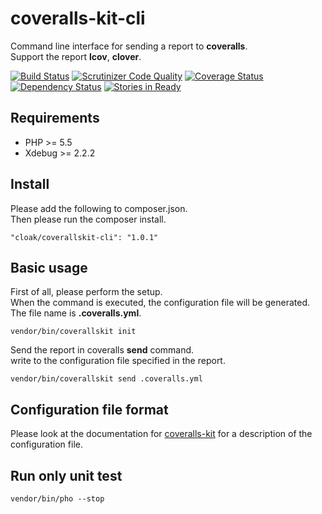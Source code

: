coveralls-kit-cli
=================

Command line interface for sending a report to **coveralls**.  
Support the report **lcov**, **clover**.

[![Build Status](https://travis-ci.org/cloak-php/coveralls-kit-cli.svg?branch=master)](https://travis-ci.org/cloak-php/coveralls-kit-cli)
[![Scrutinizer Code Quality](https://scrutinizer-ci.com/g/cloak-php/coveralls-kit-cli/badges/quality-score.png?b=master)](https://scrutinizer-ci.com/g/cloak-php/coveralls-kit-cli/?branch=master)
[![Coverage Status](https://coveralls.io/repos/cloak-php/coveralls-kit-cli/badge.png?branch=master)](https://coveralls.io/r/cloak-php/coveralls-kit-cli?branch=master)
[![Dependency Status](https://www.versioneye.com/user/projects/540f97fb9e1622709c000021/badge.svg?style=flat)](https://www.versioneye.com/user/projects/540f97fb9e1622709c000021)
[![Stories in Ready](https://badge.waffle.io/cloak-php/coveralls-kit-cli.png?label=ready&title=Ready)](https://waffle.io/cloak-php/coveralls-kit-cli)

## Requirements

* PHP >= 5.5
* Xdebug >= 2.2.2

## Install

Please add the following to composer.json.  
Then please run the composer install.

	"cloak/coverallskit-cli": "1.0.1"

## Basic usage

First of all, please perform the setup.  
When the command is executed, the configuration file will be generated.  
The file name is **.coveralls.yml**.

	vendor/bin/coverallskit init

Send the report in coveralls **send** command.  
write to the configuration file specified in the report.

	vendor/bin/coverallskit send .coveralls.yml

## Configuration file format 

Please look at the documentation for [coveralls-kit](https://github.com/cloak-php/coveralls-kit) for a description of the configuration file.

## Run only unit test

	vendor/bin/pho --stop
